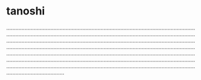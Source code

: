 # tanoshi

..........................................................................................................................................................................................................................................................................................................................................................................................................................................................................................................................................................................................................................................................................................................................................................................................................................................................................................................................................